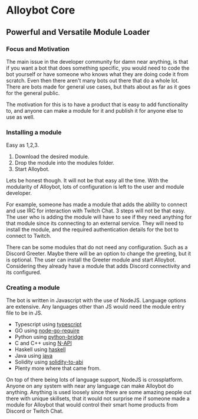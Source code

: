 # Alloybot Core
## Powerful and Versatile Module Loader

### Focus and Motivation
The main issue in the developer community for damn near anything, is that if you want a bot that does something specific, you would need to code the bot yourself or have someone who knows what they are doing code it from scratch. Even then there aren't many bots out there that do a whole lot. There are bots made for general use cases, but thats about as far as it goes for the general public.

The motivation for this is to have a product that is easy to add functionality to, and anyone can make a module for it and publish it for anyone else to use as well.

### Installing a module
Easy as 1,2,3.
1. Download the desired module.
2. Drop the module into the modules folder.
3. Start Alloybot.

Lets be honest though. It will not be that easy all the time. With the modularity of Alloybot, lots of configuration is left to the user and module developer.

For example, someone has made a module that adds the ability to connect and use IRC for interaction with Twitch Chat.
3 steps will not be that easy. The user who is adding the module will have to see if they need anything for that module since its connecting to an external service.
They will need to install the module, and the required authentication details for the bot to connect to Twitch.

There can be some modules that do not need any configuration. Such as a Discord Greeter. Maybe there will be an option to change the greeting, but it is optional. The user can install the Greeter module and start Alloybot.
Considering they already have a module that adds Discord connectivity and its configured.

### Creating a module
The bot is written in Javascript with the use of NodeJS.
Language options are extensive. Any languages other than JS would need the module entry file to be in JS.

- Typescript using [typescript](https://www.npmjs.com/package/typescript)
- GO using [node-go-require](https://www.npmjs.com/package/node-go-require)
- Python using [python-bridge](https://www.npmjs.com/package/python-bridge)
- C and C++ using [N-API](https://nodejs.org/api/n-api.html)
- Haskell using [haskell](https://www.npmjs.com/package/require-haskell)
- Java using [java](https://www.npmjs.com/package/java)
- Solidity using [solidity-to-abi](https://www.npmjs.com/package/solidity-to-abi)
- Plenty more where that came from.

On top of there being lots of language support, NodeJS is crossplatform. Anyone on any system with near any language can make Alloybot do anything. 
Anything is used loosely since there are some amazing people out there with unique skillsets, that it would not surprise me if someone made a module for Alloybot that would control their smart home products from Discord or Twitch Chat.
